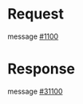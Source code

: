 # Request
message [#1100](../../proto/README.md#action_1100)

# Response
message [#31100](../../proto/README.md#action_31100)
